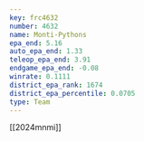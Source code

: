 ```yaml
---
key: frc4632
number: 4632
name: Monti-Pythons
epa_end: 5.16
auto_epa_end: 1.33
teleop_epa_end: 3.91
endgame_epa_end: -0.08
winrate: 0.1111
district_epa_rank: 1674
district_epa_percentile: 0.0705
type: Team
---
```

[[2024mnmi]]
